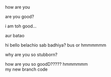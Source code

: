 how are you


are you good?


i am toh good...


aur batao



hi
bello
belachio
sab badhiya?
bus
or
hmmmmmm

why are you so stubborn?

how are you so goodD?????
hmmmmmm\
my new branch code
